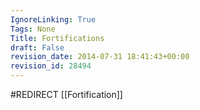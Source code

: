 ```yaml
---
IgnoreLinking: True
Tags: None
Title: Fortifications
draft: False
revision_date: 2014-07-31 18:41:43+00:00
revision_id: 28494
---
```


#REDIRECT [[Fortification]]